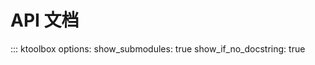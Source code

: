 # API 文档

::: ktoolbox
    options:
        show_submodules: true
        show_if_no_docstring: true